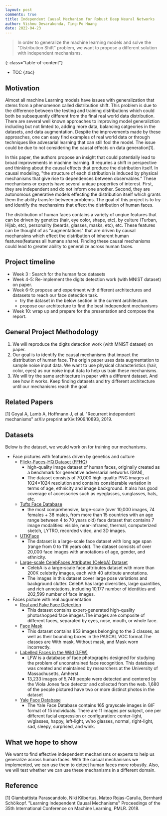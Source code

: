 ```yaml
---
layout: post
comments: true
title: Independent Causal Mechanism for Robust Deep Neural Networks
author: Vishnu Devarakonda, Ting-Po Huang
date: 2022-04-23
---
```


> In order to generalize the machine learning models and solve the "Distribution Shift" problem, we want to propose a different solution with independent mechanisms.

<!--more-->
{: class="table-of-content"}
* TOC
{:toc}


## Motivation

Almost all machine Learning models have issues with generalization that stems from a phenomenon called distribution shift. This problem is due to the difference between the testing and training distributions which could both be subsequently different from the final real world data distribution. There are several well known approaches to improving model generaliztion including but not limted to, adding more data, balancing catgeories in the datasets, and data augmentation. Despite the improvements made by these approaches, one can easy find examples of real world data or through techniques like advesarial learning that can still fool the model. The issue could be due to not considering the causal effects on data generation[1].

In this paper, the authors propose an insight that could potentially lead to broad improvements in machine learning. It requries a shift in perspective and thinking about the causal effects that produce the distribution itself. In causal modeling, "the structure of each distribution is induced by physical mechanisms that give rise to dependences between observables." These mechanisms or experts have several unique properties of interest. First, they are independent and do not inform one another. Second, they are autonomous generative models effecting the distribution itself which grants them the ability transfer between problems. The goal of this project is to try and identify the mechansims that effect the distribution of human faces.

The distribution of human faces contains a variety of unqiue features that can be driven by genetics (hair, eye color, shape, etc), by culture (Turban, Hijab, etc), personality (beards, glasses, masks, etc), etc. These features can be thought of as "augmentations" that are driven by causal mechansims which effect the distribution of inherent human features(features all humans share). Finding these causal mechanisms could lead to greater ability to generalize across human faces.

## Project timeline

- Week 3 : Search for the human face datasets
- Week 4-5: Re-implement the digits detection work (with MNIST dataset) on paper.
- Week 6-9: propose and experiment with different architectures and datasets to reach our face detection task.
  - try the dataset in the below section in the current architecture.
  - propose our architecture to find the best independent mechanisms
- Week 10: wrap up and prepare for the presentation and compose the report.

## General Project Methodology

1. We will reproduce the digits detection work (with MNIST dataset) on paper.
2. Our goal is to identify the causal mechanisms that impact the distribution of human face. The origin paper uses data augmentation to sample noise input data. We want to use physical characteristics (hair, color, eyes) as our noise input data to help us train these mechanisms.
3. We will try the same architecture in paper with a different dataset. And see how it works. Keep finding datasets and try different architecture until our mechanisms reach the goal.

## Related Papers

[1] Goyal A, Lamb A, Hoffmann J, et al. "Recurrent independent mechanisms" arXiv preprint arXiv:1909.10893, 2019.

## Datasets

Below is the dataset, we would work on for training our mechanisms.

- Face pictures with featuress driven by genetics and culture
  - [Flickr-Faces-HQ Dataset (FFHQ)](https://github.com/NVlabs/ffhq-dataset)
    - high-quality image dataset of human faces, originally created as a benchmark for generative adversarial networks (GAN),
    - The dataset consists of 70,000 high-quality PNG images at 1024×1024 resolution and contains considerable variation in terms of age, ethnicity and image background. It also has good coverage of accessories such as eyeglasses, sunglasses, hats, etc.
  - [Tufts Face Database](https://www.kaggle.com/datasets/kpvisionlab/tufts-face-database)
    - the most comprehensive, large-scale (over 10,000 images, 74 females + 38 males, from more than 15 countries with an age range between 4 to 70 years old) face dataset that contains 7 image modalities: visible, near-infrared, thermal, computerized sketch, LYTRO, recorded video, and 3D images.
  - [UTKFace](https://susanqq.github.io/UTKFace/)
    - The dataset is a large-scale face dataset with long age span (range from 0 to 116 years old). The dataset consists of over 20,000 face images with annotations of age, gender, and ethnicity.
  - [Large-scale CelebFaces Attributes (CelebA) Dataset](http://mmlab.ie.cuhk.edu.hk/projects/CelebA.html)
    - CelebA is a large-scale face attributes dataset with more than 200K celebrity images, each with 40 attribute annotations.
    - The images in this dataset cover large pose variations and background clutter. CelebA has large diversities, large quantities, and rich annotations, including 10,177 number of identities and 202,599 number of face images.
- Faces picture with real augumentation
  - [Real and Fake Face Detection](https://www.kaggle.com/datasets/ciplab/real-and-fake-face-detection)
    - This dataset contains expert-generated high-quality photoshopped face images.The images are composite of different faces, separated by eyes, nose, mouth, or whole face.
  - [Face Mask](https://www.kaggle.com/datasets/andrewmvd/face-mask-detection)
    - This dataset contains 853 images belonging to the 3 classes, as well as their bounding boxes in the PASCAL VOC format.The classes are With mask, Without mask, and Mask worn incorrectly.
  - [Labelled Faces in the Wild (LFW)](https://www.kaggle.com/datasets/jessicali9530/lfw-dataset)
    - LFW is a database of face photographs designed for studying the problem of unconstrained face recognition. This database was created and maintained by researchers at the University of Massachusetts, Amherst.
    - 13,233 images of 5,749 people were detected and centered by the Viola Jones face detector and collected from the web. 1,680 of the people pictured have two or more distinct photos in the dataset
  - [Yale Face Database](http://vision.ucsd.edu/content/yale-face-database)
    - The Yale Face Database contains 165 grayscale images in GIF format of 15 individuals. There are 11 images per subject, one per different facial expression or configuration: center-light, w/glasses, happy, left-light, w/no glasses, normal, right-light, sad, sleepy, surprised, and wink.

## What we hope to show

We want to find effective independent mechanisms or experts to help us generalize across human faces. With the casual mechanisms we implemented, we can use them to detect human faces more robustly.
Also, we will test whether we can use these mechanisms in a different domain.

## Reference

[1] Giambattista Parascandolo, Niki Kilbertus, Mateo Rojas-Carulla, Bernhard Schölkopf. "Learning Independent Causal Mechanisms" Proceedings of the 35th International Conference on Machine Learning, PMLR. 2018.

